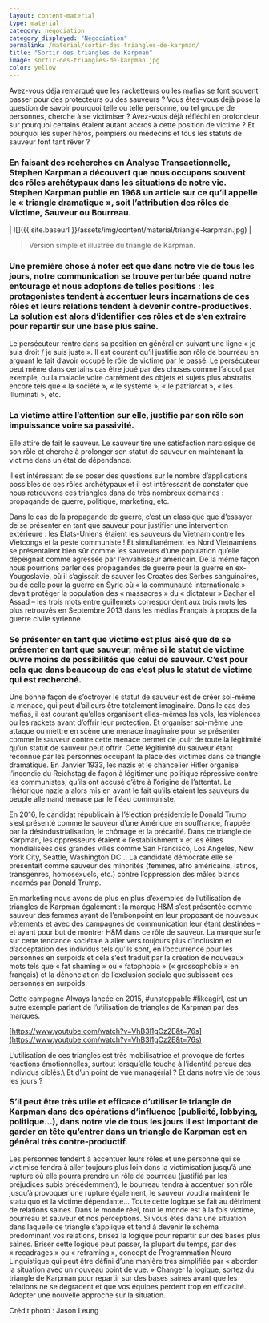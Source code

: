 ```yaml
---
layout: content-material
type: material
category: negociation
category_displayed: "Négociation"
permalink: /material/sortir-des-triangles-de-karpman/
title: "Sortir des triangles de Karpman"
image: sortir-des-triangles-de-karpman.jpg
color: yellow
---
```


Avez-vous déjà remarqué que les racketteurs ou les mafias se font souvent passer pour des protecteurs ou des sauveurs ? Vous êtes-vous déjà posé la question de savoir pourquoi telle ou telle personne, ou tel groupe de personnes, cherche à se victimiser ? Avez-vous déjà réfléchi en profondeur sur pourquoi certains étaient autant accros à cette position de victime ? Et pourquoi les super héros, pompiers ou médecins et tous les statuts de sauveur font tant rêver ?

### En faisant des recherches en Analyse Transactionnelle, Stephen Karpman a découvert que nous occupons souvent des rôles archétypaux dans les situations de notre vie. Stephen Karpman publie en 1968 un article sur ce qu’il appelle le &laquo;&nbsp;triangle dramatique&nbsp;&raquo;, soit l’attribution des rôles de Victime, Sauveur ou Bourreau.

| ![]({{ site.baseurl }}/assets/img/content/material/triangle-karpman.jpg) |

> Version simple et illustrée du triangle de Karpman.

### Une première chose à noter est que dans notre vie de tous les jours, notre communication se trouve perturbée quand notre entourage et nous adoptons de telles positions : les protagonistes tendent à accentuer leurs incarnations de ces rôles et leurs relations tendent à devenir contre-productives. La solution est alors d’identifier ces rôles et de s’en extraire pour repartir sur une base plus saine.

Le persécuteur rentre dans sa position en général en suivant une ligne &laquo;&nbsp;je suis droit / je suis juste&nbsp;&raquo;. Il est courant qu’il justifie son rôle de bourreau en arguant le fait d’avoir occupé le rôle de victime par le passé. Le persécuteur peut même dans certains cas être joué par des choses comme l’alcool par exemple, ou la maladie voire carrément des objets et sujets plus abstraits encore tels que &laquo;&nbsp;la société&nbsp;&raquo;, &laquo;&nbsp;le système&nbsp;&raquo;, &laquo;&nbsp;le patriarcat&nbsp;&raquo;, &laquo;&nbsp;les Illuminati&nbsp;&raquo;, etc.

### La victime attire l’attention sur elle, justifie par son rôle son impuissance voire sa passivité.

Elle attire de fait le sauveur. Le sauveur tire une satisfaction narcissique de son rôle et cherche à prolonger son statut de sauveur en maintenant la victime dans un état de dépendance.

Il est intéressant de se poser des questions sur le nombre d’applications possibles de ces rôles archétypaux et il est intéressant de constater que nous retrouvons ces triangles dans de très nombreux domaines : propagande de guerre, politique, marketing, etc.

Dans le cas de la propagande de guerre, c’est un classique que d’essayer de se présenter en tant que sauveur pour justifier une intervention extérieure : les Etats-Uniens étaient les sauveurs du Vietnam contre les Vietcongs et la peste communiste ! Et simultanément les Nord Vietnamiens se présentaient bien sûr comme les sauveurs d’une population qu’elle dépeignait comme agressée par l’envahisseur américain. De la même façon nous pourrions parler des propagandes de guerre pour la guerre en ex-Yougoslavie, où il s’agissait de sauver les Croates des Serbes sanguinaires, ou de celle pour la guerre en Syrie où &laquo;&nbsp;la communauté internationale&nbsp;&raquo; devait protéger la population des &laquo;&nbsp;massacres&nbsp;&raquo; du &laquo;&nbsp;dictateur&nbsp;&raquo; Bachar el Assad – les trois mots entre guillemets correspondent aux trois mots les plus retrouvés en Septembre 2013 dans les médias Français à propos de la guerre civile syrienne.

### Se présenter en tant que victime est plus aisé que de se présenter en tant que sauveur, même si le statut de victime ouvre moins de possibilités que celui de sauveur. C’est pour cela que dans beaucoup de cas c’est plus le statut de victime qui est recherché.

Une bonne façon de s’octroyer le statut de sauveur est de créer soi-même la menace, qui peut d’ailleurs être totalement imaginaire. Dans le cas des mafias, il est courant qu’elles organisent elles-mêmes les vols, les violences ou les rackets avant d’offrir leur protection. Et organiser soi-même une attaque ou mettre en scène une menace imaginaire pour se présenter comme le sauveur contre cette menace permet de jouir de toute la légitimité qu’un statut de sauveur peut offrir. Cette légitimité du sauveur étant reconnue par les personnes occupant la place des victimes dans ce triangle dramatique. En Janvier 1933, les nazis et le chancelier Hitler organise l’incendie du Reichstag de façon à légitimer une politique répressive contre les communistes, qu’ils ont accusé d’être à l’origine de l’attentat. La rhétorique nazie a alors mis en avant le fait qu’ils étaient les sauveurs du peuple allemand menacé par le fléau communiste.

En 2016, le candidat républicain à l’élection présidentielle Donald Trump s’est présenté comme le sauveur d’une Amérique en souffrance, frappée par la désindustrialisation, le chômage et la précarité. Dans ce triangle de Karpman, les oppresseurs étaient &laquo;&nbsp;l’establishment&nbsp;&raquo; et les élites mondialisées des grandes villes comme San Francisco, Los Angeles, New York City, Seattle, Washington DC… La candidate démocrate elle se présentait comme sauveur des minorités (femmes, afro américains, latinos, transgenres, homosexuels, etc.) contre l’oppression des mâles blancs incarnés par Donald Trump.

En marketing nous avons de plus en plus d’exemples de l’utilisation de triangles de Karpman également : la marque H&amp;M s’est présentée comme sauveur des femmes ayant de l’embonpoint en leur proposant de nouveaux vêtements et avec des campagnes de communication leur étant destinées – et ayant pour but de montrer H&amp;M dans ce rôle de sauveur. La marque surfe sur cette tendance sociétale à aller vers toujours plus d’inclusion et d’acceptation des individus tels qu’ils sont, en l’occurrence pour les personnes en surpoids et cela s’est traduit par la création de nouveaux mots tels que &laquo;&nbsp;fat shaming&nbsp;&raquo; ou &laquo;&nbsp;fatophobia&nbsp;&raquo; (&laquo;&nbsp;grossophobie&nbsp;&raquo; en français) et la dénonciation de l’exclusion sociale que subissent ces personnes en surpoids.

Cette campagne Always lancée en 2015, #unstoppable #likeagirl, est un autre exemple parlant de l’utilisation de triangles de Karpman par des marques.

[https://www.youtube.com/watch?v=VhB3l1gCz2E&t=76s](https://www.youtube.com/watch?v=VhB3l1gCz2E&t=76s)

L’utilisation de ces triangles est très mobilisatrice et provoque de fortes réactions émotionnelles, surtout lorsqu’elle touche à l’identité perçue des individus ciblés.\\
Et d’un point de vue managérial ? Et dans notre vie de tous les jours ?

### S’il peut être très utile et efficace d’utiliser le triangle de Karpman dans des opérations d’influence (publicité, lobbying, politique…), dans notre vie de tous les jours il est important de garder en tête qu’entrer dans un triangle de Karpman est en général très contre-productif.

Les personnes tendent à accentuer leurs rôles et une personne qui se victimise tendra à aller toujours plus loin dans la victimisation jusqu’à une rupture où elle pourra prendre un rôle de bourreau (justifié par les préjudices subis précédemment), le bourreau tendra à accentuer son rôle jusqu’à provoquer une rupture également, le sauveur voudra maintenir le statu quo et la victime dépendante… Toute cette logique se fait au détriment de relations saines. Dans le monde réel, tout le monde est à la fois victime, bourreau et sauveur et nos perceptions. Si vous êtes dans une situation dans laquelle ce triangle s’applique et tend à devenir le schéma prédominant vos relations, brisez la logique pour repartir sur des bases plus saines. Briser cette logique peut passer, la plupart du temps, par des &laquo;&nbsp;recadrages&nbsp;&raquo; ou &laquo;&nbsp;reframing&nbsp;&raquo;, concept de Programmation Neuro Linguistique qui peut être défini d’une manière très simplifiée par &laquo;&nbsp;aborder la situation avec un nouveau point de vue.&nbsp;&raquo; Changer la logique, sortez du triangle de Karpman pour repartir sur des bases saines avant que les relations ne se dégradent et que vos équipes perdent trop en efficacité. Adopter une nouvelle approche sur la situation.

Crédit photo : Jason Leung
